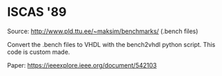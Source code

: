 # ISCAS '89

Source: <http://www.pld.ttu.ee/~maksim/benchmarks/> (.bench files)

Convert the .bench files to VHDL with the bench2vhdl python script.
This code is custom made.

Paper: <https://ieeexplore.ieee.org/document/542103>

